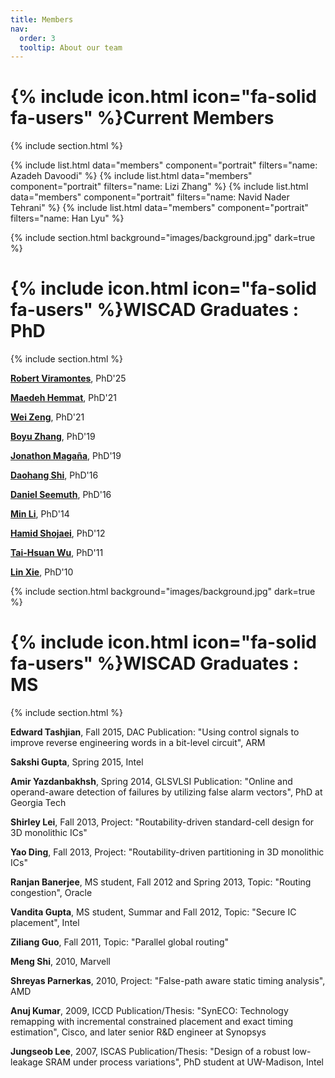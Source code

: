 ```yaml
---
title: Members
nav:
  order: 3
  tooltip: About our team
---
```


# {% include icon.html icon="fa-solid fa-users" %}Current Members

{% include section.html %}

{% include list.html data="members" component="portrait" filters="name: Azadeh Davoodi" %}
{% include list.html data="members" component="portrait" filters="name: Lizi Zhang" %}
{% include list.html data="members" component="portrait" filters="name: Navid Nader Tehrani" %}
{% include list.html data="members" component="portrait" filters="name: Han Lyu" %}


{% include section.html background="images/background.jpg" dark=true %}

# {% include icon.html icon="fa-solid fa-users" %}WISCAD Graduates : PhD

{% include section.html %}


[**Robert Viramontes**](https://wiscad.github.io/wiscad/members/robert-viramontes.html), PhD'25 

[**Maedeh Hemmat**](https://wiscad.github.io/wiscad/members/maedeh-hemmat.html), PhD'21

[**Wei Zeng**](https://wiscad.github.io/wiscad/members/wei-zeng.html), PhD'21

[**Boyu Zhang**](https://wiscad.github.io/wiscad/members/boyu-zhang.html), PhD'19

[**Jonathon Magaña**](https://wiscad.github.io/wiscad/members/jonathon-magana.html), PhD'19

[**Daohang Shi**](https://wiscad.github.io/wiscad/members/daohang-shi.html), PhD'16

[**Daniel Seemuth**](https://wiscad.github.io/wiscad/members/daniel-seemuth.html), PhD'16

[**Min Li**](https://wiscad.github.io/wiscad/members/min-li.html), PhD'14

[**Hamid Shojaei**](https://wiscad.github.io/wiscad/members/hamid-shojaei.html), PhD'12

[**Tai-Hsuan Wu**](https://wiscad.github.io/wiscad/members/taihsuan-wu.html), PhD'11

[**Lin Xie**](https://wiscad.github.io/wiscad/members/lin-xie.html), PhD'10

{% include section.html background="images/background.jpg" dark=true %}
# {% include icon.html icon="fa-solid fa-users" %}WISCAD Graduates : MS
{% include section.html %}

**Edward Tashjian**, Fall 2015, DAC Publication: "Using control signals to improve reverse engineering words in a bit-level circuit", ARM

**Sakshi Gupta**, Spring 2015, Intel

**Amir Yazdanbakhsh**, Spring 2014, GLSVLSI Publication: "Online and operand-aware detection of failures by utilizing false alarm vectors", PhD at Georgia Tech

**Shirley Lei**, Fall 2013, Project: "Routability-driven standard-cell design for 3D monolithic ICs"

**Yao Ding**, Fall 2013, Project: "Routability-driven partitioning in 3D monolithic ICs"

**Ranjan Banerjee**, MS student, Fall 2012 and Spring 2013, Topic: "Routing congestion", Oracle

**Vandita Gupta**, MS student, Summar and Fall 2012, Topic: "Secure IC placement", Intel

**Ziliang Guo**, Fall 2011, Topic: "Parallel global routing"

**Meng Shi**, 2010, Marvell

**Shreyas Parnerkas**, 2010, Project: "False-path aware static timing analysis", AMD

**Anuj Kumar**, 2009, ICCD Publication/Thesis: "SynECO: Technology remapping with incremental constrained placement and exact timing estimation", Cisco, and later senior R&D engineer at Synopsys

**Jungseob Lee**, 2007, ISCAS Publication/Thesis: "Design of a robust low-leakage SRAM under process variations", PhD student at UW-Madison, Intel

